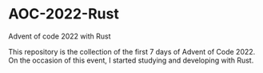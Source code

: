 # AOC-2022-Rust
Advent of code 2022 with Rust

This repository is the collection of the first 7 days of Advent of Code 2022. On the occasion of this event, I started studying and developing with Rust.
